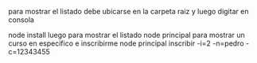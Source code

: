 para mostrar el listado debe ubicarse en la carpeta raiz y luego digitar en consola

node install
luego para mostrar el listado 
node principal
para mostrar un curso en especifico e inscribirme 
node principal inscribir -i=2 -n=pedro -c=12343455